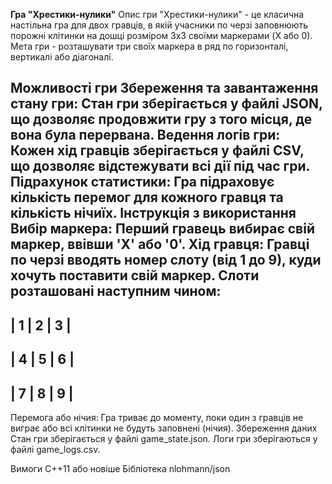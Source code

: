 **Гра "Хрестики-нулики"**
Опис гри
"Хрестики-нулики" - це класична настільна гра для двох гравців, в якій учасники по черзі заповнюють порожні клітинки на дошці розміром 3x3 своїми маркерами (X або 0). Мета гри - розташувати три своїх маркера в ряд по горизонталі, вертикалі або діагоналі.

Можливості гри
Збереження та завантаження стану гри: Стан гри зберігається у файлі JSON, що дозволяє продовжити гру з того місця, де вона була перервана.
Ведення логів гри: Кожен хід гравців зберігається у файлі CSV, що дозволяє відстежувати всі дії під час гри.
Підрахунок статистики: Гра підраховує кількість перемог для кожного гравця та кількість нічиїх.
Інструкція з використання
Вибір маркера: Перший гравець вибирає свій маркер, ввівши 'X' або '0'.
Хід гравця: Гравці по черзі вводять номер слоту (від 1 до 9), куди хочуть поставити свій маркер. Слоти розташовані наступним чином:
-------------
| 1 | 2 | 3 |
-------------
| 4 | 5 | 6 |
-------------
| 7 | 8 | 9 |
-------------
Перемога або нічия: Гра триває до моменту, поки один з гравців не виграє або всі клітинки не будуть заповнені (нічия).
Збереження даних
Стан гри зберігається у файлі game_state.json.
Логи гри зберігаються у файлі game_logs.csv.

Вимоги
C++11 або новіше
Бібліотека nlohmann/json
